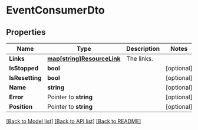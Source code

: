 # EventConsumerDto

## Properties

Name | Type | Description | Notes
------------ | ------------- | ------------- | -------------
**Links** | [**map[string]ResourceLink**](ResourceLink.md) | The links. | 
**IsStopped** | **bool** |  | [optional] 
**IsResetting** | **bool** |  | [optional] 
**Name** | **string** |  | [optional] 
**Error** | Pointer to **string** |  | [optional] 
**Position** | Pointer to **string** |  | [optional] 

[[Back to Model list]](../README.md#documentation-for-models) [[Back to API list]](../README.md#documentation-for-api-endpoints) [[Back to README]](../README.md)


